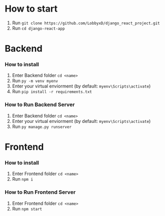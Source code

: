 # How to start

1. Run `git clone https://github.com/LobbyxD/django_react_project.git`
2. Run `cd django-react-app`

# Backend

### How to install

1. Enter Backend folder `cd <name>`
2. Run `py -m venv myenv`
3. Enter your virtual enviorment (by default: `myenv\Scripts\activate`)
4. Run `pip install -r requirements.txt`

### How to Run Backend Server

1. Enter Backend folder `cd <name>`
2. Enter your virtual enviorment (by default: `myenv\Scripts\activate`)
3. Run `py manage.py runserver`

# Frontend

### How to install

1. Enter Frontend folder `cd <name>`
2. Run `npm i`

### How to Run Frontend Server

1. Enter Frontend folder `cd <name>`
2. Run `npm start`
